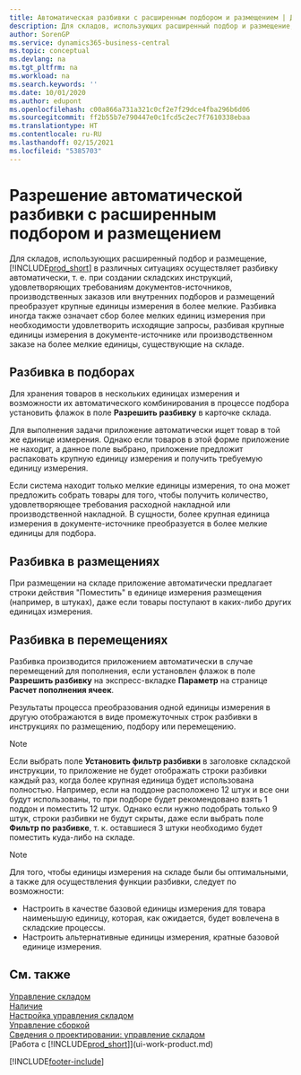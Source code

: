 ```yaml
---
title: Автоматическая разбивки с расширенным подбором и размещением | Документация Майкрософт
description: Для складов, использующих расширенный подбор и размещение, можно осуществлять автоматическую разбивку, т. е. при создании складских инструкций, удовлетворяющих требованиям документов-источников, производственных заказов или внутренних подборов и размещений преобразовывать крупные единицы измерения в более мелкие.
author: SorenGP
ms.service: dynamics365-business-central
ms.topic: conceptual
ms.devlang: na
ms.tgt_pltfrm: na
ms.workload: na
ms.search.keywords: ''
ms.date: 10/01/2020
ms.author: edupont
ms.openlocfilehash: c00a866a731a321c0cf2e7f29dce4fba296b6d06
ms.sourcegitcommit: ff2b55b7e790447e0c1fcd5c2ec7f7610338ebaa
ms.translationtype: HT
ms.contentlocale: ru-RU
ms.lasthandoff: 02/15/2021
ms.locfileid: "5385703"
---
```

# <a name="enable-automatic-breaking-bulk-with-directed-put-away-and-pick"></a>Разрешение автоматической разбивки с расширенным подбором и размещением
Для складов, использующих расширенный подбор и размещение, [!INCLUDE[prod_short](includes/prod_short.md)] в различных ситуациях осуществляет разбивку автоматически, т. е. при создании складских инструкций, удовлетворяющих требованиям документов-источников, производственных заказов или внутренних подборов и размещений преобразует крупные единицы измерения в более мелкие. Разбивка иногда также означает сбор более мелких единиц измерения при необходимости удовлетворить исходящие запросы, разбивая крупные единицы измерения в документе-источнике или производственном заказе на более мелкие единицы, существующие на складе.   

## <a name="breakbulking-in-picks"></a>Разбивка в подборах  
Для хранения товаров в нескольких единицах измерения и возможности их автоматического комбинирования в процессе подбора установить флажок в поле **Разрешить разбивку** в карточке склада.  

Для выполнения задачи приложение автоматически ищет товар в той же единице измерения. Однако если товаров в этой форме приложение не находит, а данное поле выбрано, приложение предложит распаковать крупную единицу измерения и получить требуемую единицу измерения.  

Если система находит только мелкие единицы измерения, то она может предложить собрать товары для того, чтобы получить количество, удовлетворяющее требования расходной накладной или производственной накладной. В сущности, более крупная единица измерения в документе-источнике преобразуется в более мелкие единицы для подбора.  

## <a name="breakbulking-in-put-aways"></a>Разбивка в размещениях  
При размещении на складе приложение автоматически предлагает строки действия "Поместить" в единице измерения размещения (например, в штуках), даже если товары поступают в каких-либо других единицах измерения.  

## <a name="breakbulking-in-movements"></a>Разбивка в перемещениях  
Разбивка производится приложением автоматически в случае перемещений для пополнения, если установлен флажок в поле **Разрешить разбивку** на экспресс-вкладке **Параметр** на странице **Расчет пополнения ячеек**.  

Результаты процесса преобразования одной единицы измерения в другую отображаются в виде промежуточных строк разбивки в инструкциях по размещению, подбору или перемещению.  

> [!NOTE]  
>  Если выбрать поле **Установить фильтр разбивки** в заголовке складской инструкции, то приложение не будет отображать строки разбивки каждый раз, когда более крупная единица будет использована полностью. Например, если на поддоне расположено 12 штук и все они будут использованы, то при подборе будет рекомендовано взять 1 поддон и поместить 12 штук. Однако если нужно подобрать только 9 штук, строки разбивки не будут скрыты, даже если выбрать поле **Фильтр по разбивке**, т. к. оставшиеся 3 штуки необходимо будет поместить куда-либо на складе.  

> [!NOTE]  
>  Для того, чтобы единицы измерения на складе были бы оптимальными, а также для осуществления функции разбивки, следует по возможности:  
>   
> - Настроить в качестве базовой единицы измерения для товара наименьшую единицу, которая, как ожидается, будет вовлечена в складские процессы.  
> - Настроить альтернативные единицы измерения, кратные базовой единице измерения.  

## <a name="see-also"></a>См. также  
[Управление складом](warehouse-manage-warehouse.md)  
[Наличие](inventory-manage-inventory.md)  
[Настройка управления складом](warehouse-setup-warehouse.md)     
[Управление сборкой](assembly-assemble-items.md)    
[Сведения о проектировании: управление складом](design-details-warehouse-management.md)  
[Работа с [!INCLUDE[prod_short](includes/prod_short.md)]](ui-work-product.md)  


[!INCLUDE[footer-include](includes/footer-banner.md)]
